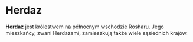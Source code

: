 # Herdaz
**Herdaz** jest królestwem na północnym wschodzie Rosharu. Jego mieszkańcy, zwani Herdazami, zamieszkują także wiele sąsiednich krajów.
